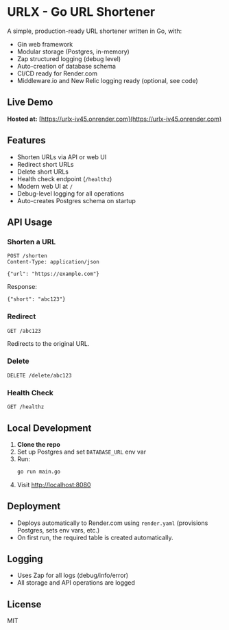 # URLX - Go URL Shortener

A simple, production-ready URL shortener written in Go, with:
- Gin web framework
- Modular storage (Postgres, in-memory)
- Zap structured logging (debug level)
- Auto-creation of database schema
- CI/CD ready for Render.com
- Middleware.io and New Relic logging ready (optional, see code)

## Live Demo

**Hosted at:** [https://urlx-iv45.onrender.com](https://urlx-iv45.onrender.com)

## Features
- Shorten URLs via API or web UI
- Redirect short URLs
- Delete short URLs
- Health check endpoint (`/healthz`)
- Modern web UI at `/`
- Debug-level logging for all operations
- Auto-creates Postgres schema on startup

## API Usage

### Shorten a URL
```
POST /shorten
Content-Type: application/json

{"url": "https://example.com"}
```
Response:
```
{"short": "abc123"}
```

### Redirect
```
GET /abc123
```
Redirects to the original URL.

### Delete
```
DELETE /delete/abc123
```

### Health Check
```
GET /healthz
```

## Local Development

1. **Clone the repo**
2. Set up Postgres and set `DATABASE_URL` env var
3. Run:
   ```sh
   go run main.go
   ```
4. Visit [http://localhost:8080](http://localhost:8080)

## Deployment

- Deploys automatically to Render.com using `render.yaml` (provisions Postgres, sets env vars, etc.)
- On first run, the required table is created automatically.

## Logging

- Uses Zap for all logs (debug/info/error)
- All storage and API operations are logged

## License
MIT
